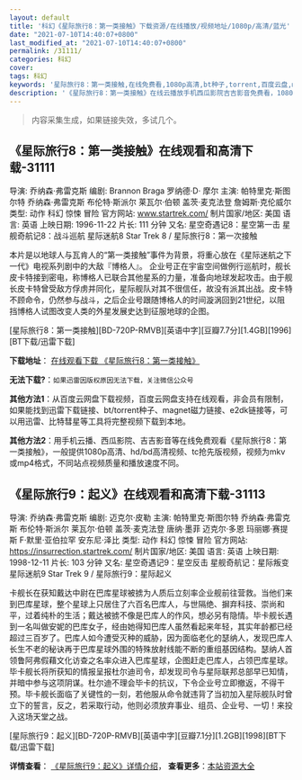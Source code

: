 ```yaml
---
layout: default
title: '科幻《星际旅行8：第一类接触》下载资源/在线播放/视频地址/1080p/高清/蓝光'
date: "2021-07-10T14:40:07+0800"
last_modified_at: "2021-07-10T14:40:07+0800"
permalink: /31111/
categories: 科幻
cover:
tags: 科幻
keywords: '星际旅行8：第一类接触,在线免费看,1080p高清,bt种子,torrent,百度云盘,magnet,磁力链,迅雷下载资源'
description: '《星际旅行8：第一类接触》在线云播放手机西瓜影院吉吉影音免费看，1080p高清bd/hd未删减完整版和tc抢先枪版，mkv/mp4格式，附带bt/torrent种子、magnet/磁力链、百度云盘、网盘资源迅雷下载链接'
---
```


>内容采集生成，如果链接失效，多试几个。


## 《星际旅行8：第一类接触》在线观看和高清下载-31111

导演: 乔纳森·弗雷克斯 编剧: Brannon Braga 罗纳德·D· 摩尔 主演: 帕特里克·斯图尔特 乔纳森·弗雷克斯 布伦特·斯派尔 莱瓦尔·伯顿 盖茨·麦克法登 詹姆斯·克伦威尔 类型: 动作 科幻 惊悚 冒险 官方网站: www.startrek.com/ 制片国家/地区: 美国 语言: 英语 上映日期: 1996-11-22 片长: 111 分钟 又名: 星空奇遇记8：星空第一击 星舰奇航记8：战斗巡航 星际迷航8 Star Trek 8 / 星际旅行8：第一次接触

本片是以地球人与瓦肯人的“第一类接触”事件为背景，将重心放在《星际迷航之下一代》电视系列剧中的大敌『博格人』。 企业号正在宇宙空间做例行巡航时，舰长皮卡特接到密电，称博格人已联合其他星系的力量，准备向地球发起攻击。由于舰长皮卡特曾受敌方俘虏并同化，星际舰队对其不很信任，故没有派其出战。皮卡特不顾命令，仍然参与战斗，之后企业号跟随博格人的时间漩涡回到21世纪，以阻挡博格人试图改变人类的外星发展史达到征服地球的企图。


[星际旅行8：第一类接触][BD-720P-RMVB][英语中字][豆瓣7.7分][1.4GB][1996][BT下载/迅雷下载]

**下载地址**： [在线观看下载 《星际旅行8：第一类接触》](https://www.btdx8.com/torrent/star_trek_first_contact_1996.html) 


**无法下载?**：`如果迅雷因版权原因无法下载，关注微信公众号 `

**其他方法1**：从百度云网盘下载视频，百度云网盘支持在线观看，非会员有限制，如果能找到迅雷下载链接、bt/torrent种子、magnet磁力链接、e2dk链接等，可以用迅雷、比特彗星等工具将完整视频下载到本地。

**其他方法2**：用手机云播、西瓜影院、吉吉影音等在线免费观看《星际旅行8：第一类接触》，一般提供1080p高清、hd/bd高清视频、tc抢先版视频，视频为mkv或mp4格式，不同站点视频质量和播放速度不同。


## 《星际旅行9：起义》在线观看和高清下载-31113

导演: 乔纳森·弗雷克斯 编剧: 迈克尔·皮勒 主演: 帕特里克·斯图尔特 乔纳森·弗雷克斯 布伦特·斯派尔 莱瓦尔·伯顿 盖茨·麦克法登 唐纳·墨菲 迈克尔·多恩 玛丽娜·赛提斯 F·默里·亚伯拉罕 安东尼·泽比 类型: 动作 科幻 惊悚 冒险 官方网站: https://insurrection.startrek.com/ 制片国家/地区: 美国 语言: 英语 上映日期: 1998-12-11 片长: 103 分钟 又名: 星空奇遇记9：星空反击 星舰奇航记：星际叛变 星际迷航9 Star Trek 9 / 星际旅行9：星际起义

卡舰长在获知戴达中尉在巴库星球被掳为人质后立刻率企业舰前往营救。当他们来到巴库星球，整个星球上只居住了六百名巴库人，与世隔绝、摒弃科技、崇尚和平，过着纯朴的生活；戴达被掳不像是巴库人的作风，想必另有隐情。毕卡舰长遇到一名叫做安妮的巴库女子，经由她得知巴库人虽然看起来年轻，其实年龄都已经超过三百岁了。巴库人如今遭受灭种的威胁，因为面临老化的瑟纳人，发现巴库人长生不老的秘诀再于巴库星球外围的特殊放射线能不断的重组基因结构。瑟纳人首领鲁阿弗假藉文化访查之名率众进入巴库星球，企图赶走巴库人，占领巴库星球。毕卡舰长将所获知的情报呈报杜尔迪司令，却发现司令与星际联邦总部早已知情，并暗中参与这项阴谋。杜尔迪不理会毕卡的抗议，下令企业号立即撤返，不得干预。毕卡舰长面临了关键性的一刻，若他服从命令就违背了当初加入星际舰队时曾立下的誓言，反之，若采取行动，他则必须放弃事业、组员、企业号、一切！来投入这场天堂之战。


[星际旅行9：起义][BD-720P-RMVB][英语中字][豆瓣7.1分][1.2GB][1998][BT下载/迅雷下载]

**详情查看**： [《星际旅行9：起义》详情介绍](/movie/31113/)， **查看更多**：[本站资源大全](/movie/t/all/)

